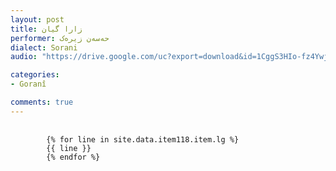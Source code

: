 ```yaml
---
layout: post
title: زارا گیان
performer: حه‌سه‌ن زیره‌ک
dialect: Sorani
audio: "https://drive.google.com/uc?export=download&id=1CggS3HIo-fz4YwjSMl1-46LrLoe2DU1b"

categories:
- Goranî

comments: true
---
```


<div class="language-plaintext highlighter-rouge">
    <div class="highlight">
        <pre class="highlight">
            <code>
        {% for line in site.data.item118.item.lg %}
        {{ line }}
        {% endfor %}
            </code>
        </pre>
    </div>
</div>

